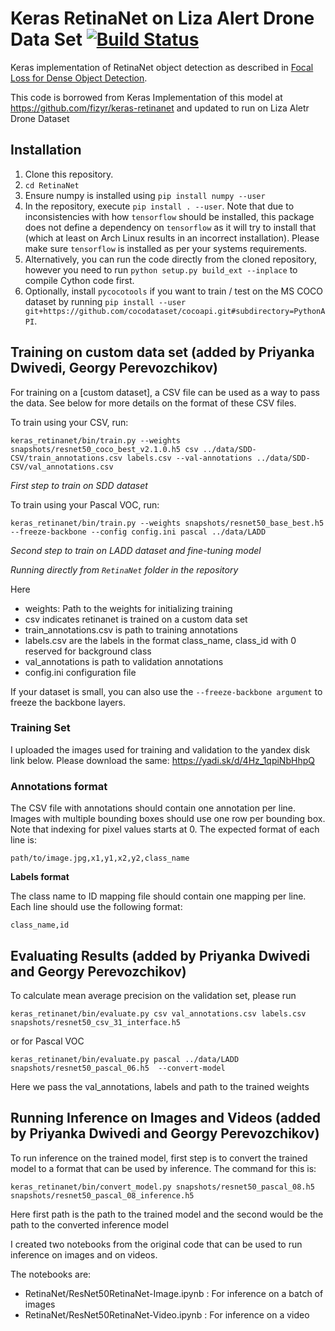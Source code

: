 # Keras RetinaNet on Liza Alert Drone Data Set [![Build Status](https://travis-ci.org/fizyr/keras-retinanet.svg?branch=master)](https://travis-ci.org/fizyr/keras-retinanet)

Keras implementation of RetinaNet object detection as described in [Focal Loss for Dense Object Detection](https://arxiv.org/abs/1708.02002).

This code is borrowed from Keras Implementation of this model at https://github.com/fizyr/keras-retinanet and updated to run on Liza Aletr Drone Dataset

## Installation

1) Clone this repository.
2) `cd RetinaNet`
3) Ensure numpy is installed using `pip install numpy --user`
4) In the repository, execute `pip install . --user`.
   Note that due to inconsistencies with how `tensorflow` should be installed,
   this package does not define a dependency on `tensorflow` as it will try to install that (which at least on Arch Linux results in an incorrect installation).
   Please make sure `tensorflow` is installed as per your systems requirements.
5) Alternatively, you can run the code directly from the cloned  repository, however you need to run `python setup.py build_ext --inplace` to compile Cython code first.
6) Optionally, install `pycocotools` if you want to train / test on the MS COCO dataset by running `pip install --user git+https://github.com/cocodataset/cocoapi.git#subdirectory=PythonAPI`.


## Training on custom data set (added by Priyanka Dwivedi, Georgy Perevozchikov)
For training on a [custom dataset], a CSV file can be used as a way to pass the data.
See below for more details on the format of these CSV files.


To train using your CSV, run:

```
keras_retinanet/bin/train.py --weights snapshots/resnet50_coco_best_v2.1.0.h5 csv ../data/SDD-CSV/train_annotations.csv labels.csv --val-annotations ../data/SDD-CSV/val_annotations.csv
```
*First step to train on SDD dataset*

To train using your Pascal VOC, run:
```
keras_retinanet/bin/train.py --weights snapshots/resnet50_base_best.h5 --freeze-backbone --config config.ini pascal ../data/LADD
```
*Second step to train on LADD dataset and fine-tuning model*

*Running directly from `RetinaNet` folder in the repository*

Here 
* weights: Path to the weights for initializing training
* csv indicates retinanet is trained on a custom data set
* train_annotations.csv is path to training annotations
* labels.csv are the labels in the format class_name, class_id with 0 reserved for background class
* val_annotations is path to validation annotations 
* config.ini configuration file

If your dataset is small, you can also use the `--freeze-backbone argument` to freeze the backbone layers.

### Training Set
I uploaded the images used for training and validation to the yandex disk link below. Please download the same:
<https://yadi.sk/d/4Hz_1qpiNbHhpQ>

### Annotations format
The CSV file with annotations should contain one annotation per line.
Images with multiple bounding boxes should use one row per bounding box.
Note that indexing for pixel values starts at 0.
The expected format of each line is:
```
path/to/image.jpg,x1,y1,x2,y2,class_name
```

**Labels format**

The class name to ID mapping file should contain one mapping per line.
Each line should use the following format:
```
class_name,id
```

## Evaluating Results (added by Priyanka Dwivedi and Georgy Perevozchikov)

To calculate mean average precision on the validation set, please run

```
keras_retinanet/bin/evaluate.py csv val_annotations.csv labels.csv snapshots/resnet50_csv_31_interface.h5
```

or for Pascal VOC

```
keras_retinanet/bin/evaluate.py pascal ../data/LADD snapshots/resnet50_pascal_06.h5  --convert-model
```

Here we pass the val_annotations, labels and path to the trained weights


## Running Inference on Images and Videos (added by Priyanka Dwivedi and Georgy Perevozchikov)

To run inference on the trained model, first step is to convert the trained model to a format that can be used by inference. The command for this is:

```
keras_retinanet/bin/convert_model.py snapshots/resnet50_pascal_08.h5 snapshots/resnet50_pascal_08_inference.h5 
```

Here first path is the path to the trained model and the second would be the path to the converted inference model

I created two notebooks from the original code that can be used to run inference on images and on videos.

The notebooks are:
* RetinaNet/ResNet50RetinaNet-Image.ipynb : For inference on a batch of images
* RetinaNet/ResNet50RetinaNet-Video.ipynb : For inference on a video

